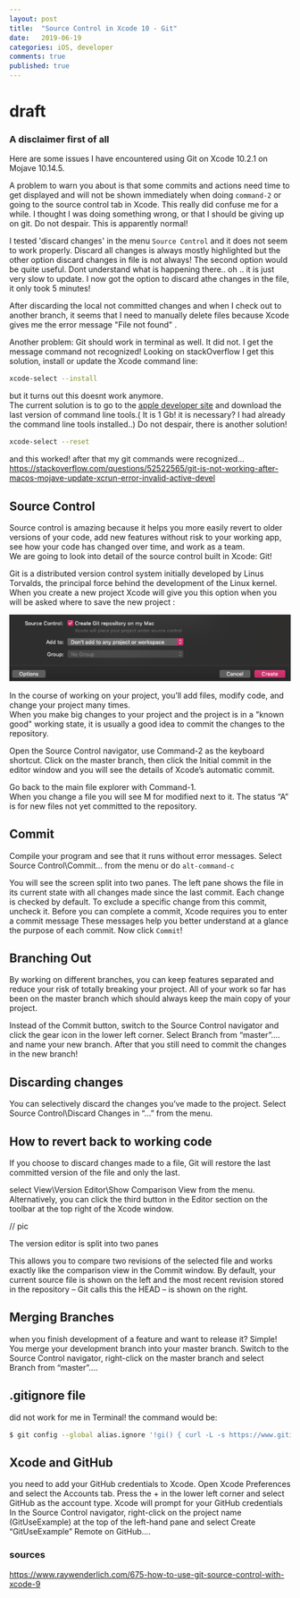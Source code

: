 ```yaml
---
layout: post
title:  "Source Control in Xcode 10 - Git"
date:   2019-06-19
categories: iOS, developer
comments: true
published: true
---
```

 
 # draft

### A disclaimer first of all

Here are some issues I have encountered using Git on Xcode 10.2.1 on Mojave 10.14.5.

A problem to warn you about is that some commits and actions need time to get displayed and will not be shown immediately when doing `command-2` or going to the source control tab in Xcode. This really did confuse me for a while. I thought I was doing something wrong, or that I should be giving up on git. Do not despair. This is apparently normal!

I tested 'discard changes' in the menu `Source Control` and it does not seem to work properly. Discard all changes is always mostly highlighted but the other option discard changes in file is not always! The second option would be quite useful. Dont understand what is happening there.. oh .. it is just very slow to update. I now got the option to discard athe changes in the file, it only took 5 minutes!

After discarding the local not committed changes and when I check out to another branch, it seems that I need to manually delete files because Xcode gives me the error message "File not found" . 

Another problem: Git should work in terminal as well. It did not. I get the message command not recognized!
Looking on stackOverflow I get this solution, install or update the Xcode command line:
``` bash
xcode-select --install
```
but it turns out this doesnt work anymore.   
The current solution is to go to the [apple developer site](https://developer.apple.com/download/more/) and download the last version of command line tools.( It is 1 Gb! it is necessary? I had already the command line tools installed..)
Do not despair, there is another solution! 
``` bash
xcode-select --reset
```
and this worked! after that my git commands were recognized...
https://stackoverflow.com/questions/52522565/git-is-not-working-after-macos-mojave-update-xcrun-error-invalid-active-devel



## Source Control

Source control is amazing because it helps you more easily revert to older versions of your code, add new features without risk to your working app, see how your code has changed over time, and work as a team.  
We are going to look into detail of the source control built in Xcode: Git!

Git is a distributed version control system initially developed by Linus Torvalds, the principal force behind the development of the Linux kernel.  
When you create a new project Xcode will give you this option when you will be asked where to save the new project :

![image](/assets/img/git/1.png)


In the course of working on your project, you’ll add files, modify code, and change your project many times.  
When you make big changes to your project and the project is in a "known good" working state, it is usually a good idea to commit the changes to the repository.

Open the Source Control navigator, use Command-2 as the keyboard shortcut.
Click on the master branch, then click the Initial commit in the editor window and you will see the details of Xcode’s automatic commit.

Go back to the main file explorer with Command-1.  
When you change a file you will see M for modified next to it.  The status “A” is for new files not yet committed to the repository.

## Commit

Compile your program and see that it runs without error messages.
Select Source Control\Commit… from the menu or do `alt-command-c`

You will see the screen split into two panes. The left pane shows the file in its current state with all changes made since the last commit.
Each change is checked by default. To exclude a specific change from this commit, uncheck it.
Before you can complete a commit, Xcode requires you to enter a commit message
These messages help you better understand at a glance the purpose of each commit.
Now click `Commit`!

## Branching Out
By working on different branches, you can keep features separated and reduce your risk of totally breaking your project.
All of your work so far has been on the master branch which should always keep the main copy of your project.

Instead of the Commit button, switch to the Source Control navigator and click the gear icon in the lower left corner. Select Branch from “master”…. and name your new branch. After that you still need to commit the changes in the new branch!

## Discarding changes

You can selectively discard the changes you’ve made to the project. 
Select Source Control\Discard Changes in “...”  from the menu.

## How to revert back to working code

If you choose to discard changes made to a file, Git will restore the last committed version of the file and only the last.

select View\Version Editor\Show Comparison View from the menu. Alternatively, you can click the third button in the Editor section on the toolbar at the top right of the Xcode window.

// pic

The version editor is split into two panes

This allows you to compare two revisions of the selected file and works exactly like the comparison view in the Commit window. By default, your current source file is shown on the left and the most recent revision stored in the repository – Git calls this the HEAD – is shown on the right.

## Merging Branches
when you finish development of a feature and want to release it? Simple! You merge your development branch into your master branch.
Switch to the Source Control navigator, right-click on the master branch and select Branch from “master”….

## .gitignore file

did not work for me in Terminal!
the command would be:
``` bash
$ git config --global alias.ignore '!gi() { curl -L -s https://www.gitignore.io/api/$@ ;}; gi'
```
## Xcode and GitHub

you need to add your GitHub credentials to Xcode. Open Xcode Preferences and select the Accounts tab. Press the + in the lower left corner and select GitHub as the account type. Xcode will prompt for your GitHub credentials
In the Source Control navigator, right-click on the project name (GitUseExample) at the top of the left-hand pane and select Create “GitUseExample” Remote on GitHub….

### sources

https://www.raywenderlich.com/675-how-to-use-git-source-control-with-xcode-9
